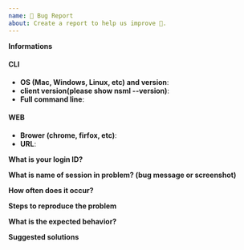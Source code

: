 ```yaml
---
name: 🐛 Bug Report
about: Create a report to help us improve 🤔.
---
```


<!-- ⚠️ Please answer these questions before submitting your issue. (If there is no response, it will close automatically after a two-week later)
(한글이 편하시면 한글로 작성하시면 됩니다.)-->


<!-- ⚠️ Before writing your issue make sure you are using:-->
<!-- macOS version 10.x.x -->

**Informations**
#### CLI
- **OS (Mac, Windows, Linux, etc) and version**:
- **client version(please show nsml --version)**:
- **Full command line**:

<!-- ⚠️ Before writing your issue make sure you are using:-->
<!-- chrome -->
<!-- https://nsml.navercorp.com/resource -->
#### WEB
- **Brower (chrome, firfox, etc)**:
- **URL**:


**What is your login ID?**


**What is name of session in problem? (bug message or screenshot)**


**How often does it occur?**


**Steps to reproduce the problem**


**What is the expected behavior?**


**Suggested solutions**



<!-- ⚠️ Make sure to browse the opened and closed issues before submitting your issue. -->